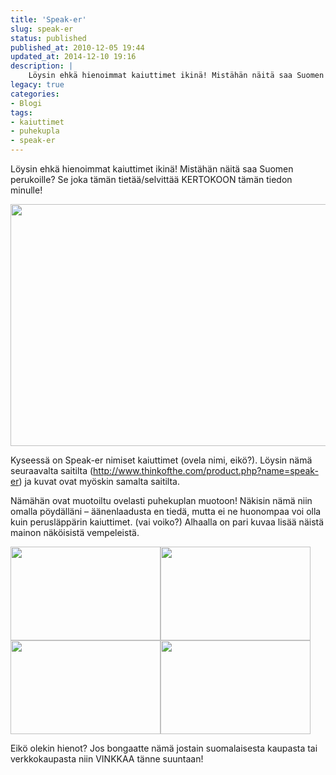 ```yaml
---
title: 'Speak-er'
slug: speak-er
status: published
published_at: 2010-12-05 19:44
updated_at: 2014-12-10 19:16
description: |
    Löysin ehkä hienoimmat kaiuttimet ikinä! Mistähän näitä saa Suomen perukoille? Se joka tämän tietää/selvittää KERTOKOON tämän tiedon minulle! Kyseessä on Speak-er nimiset kaiuttimet (ovela nimi, eikö?). Löysin nämä seuraavalta saitilta (http://www.thinkofthe.com/product.php?name=speak-er) ja kuvat ovat myöskin samalta saitilta.
legacy: true
categories:
- Blogi
tags:
- kaiuttimet
- puhekupla
- speak-er
---
```


<p>Löysin ehkä hienoimmat kaiuttimet ikinä! Mistähän näitä saa Suomen perukoille? Se joka tämän tietää/selvittää KERTOKOON tämän tiedon minulle!</p>
<p style="text-align: center;"><a href="https://cdn.markokaartinen.net/uploads/2010/12/speak-er-3.jpg"><img loading="lazy" decoding="async" class="aligncenter size-full wp-image-1580" title="speak-er-3" src="https://cdn.markokaartinen.net/uploads/2010/12/speak-er-3.jpg" alt="" width="619" height="387" srcset="https://cdn.markokaartinen.net/uploads/2010/12/speak-er-3.jpg 774w, https://cdn.markokaartinen.net/uploads/2010/12/speak-er-3-600x375.jpg 600w" sizes="(max-width: 619px) 100vw, 619px" /></a></p>
<p>Kyseessä on Speak-er nimiset kaiuttimet (ovela nimi, eikö?). Löysin nämä seuraavalta saitilta (<a href="http://www.thinkofthe.com/product.php?name=speak-er" target="_blank">http://www.thinkofthe.com/product.php?name=speak-er</a>) ja kuvat ovat myöskin samalta saitilta.</p>
<p><!--more--></p>
<p>Nämähän ovat muotoiltu ovelasti puhekuplan muotoon! Näkisin nämä niin omalla pöydälläni &#8211; äänenlaadusta en tiedä, mutta ei ne huonompaa voi olla kuin perusläppärin kaiuttimet. (vai voiko?) Alhaalla on pari kuvaa lisää näistä mainon näköisistä vempeleistä.</p>
<p><a href="https://cdn.markokaartinen.net/uploads/2010/12/speak-er-1.jpg"><img loading="lazy" decoding="async" class="alignleft size-medium wp-image-1578" title="speak-er-1" src="https://cdn.markokaartinen.net/uploads/2010/12/speak-er-1-300x187.jpg" alt="" width="240" height="150" /></a><a href="https://cdn.markokaartinen.net/uploads/2010/12/speak-er-5.jpg"><img loading="lazy" decoding="async" class="alignleft size-medium wp-image-1582" title="speak-er-5" src="https://cdn.markokaartinen.net/uploads/2010/12/speak-er-5-300x187.jpg" alt="" width="240" height="150" /></a><a href="https://cdn.markokaartinen.net/uploads/2010/12/speak-er-6.jpg"><img loading="lazy" decoding="async" class="alignleft size-medium wp-image-1583" title="speak-er-6" src="https://cdn.markokaartinen.net/uploads/2010/12/speak-er-6-300x187.jpg" alt="" width="240" height="150" /></a><a href="https://cdn.markokaartinen.net/uploads/2010/12/speak-er-2.jpg"><img loading="lazy" decoding="async" class="alignleft size-medium wp-image-1579" title="speak-er-2" src="https://cdn.markokaartinen.net/uploads/2010/12/speak-er-2-300x187.jpg" alt="" width="240" height="150" /></a></p>
<p class="clear">Eikö olekin hienot? Jos bongaatte nämä jostain suomalaisesta kaupasta tai verkkokaupasta niin VINKKAA tänne suuntaan!</p>